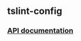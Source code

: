 ## tslint-config
### [API documentation](https://owl_v2.doc.dev.owl.co/owl-backend/libs/tslint-config/)
